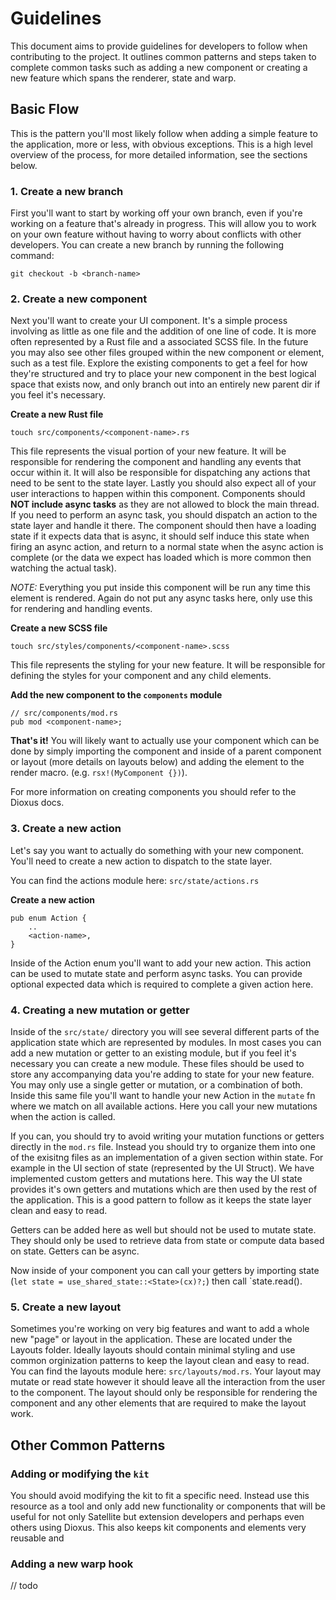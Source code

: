 # Guidelines

This document aims to provide guidelines for developers to follow when contributing to the project. It outlines common patterns and steps taken to complete common tasks such as adding a new component or creating a new feature which spans the renderer, state and warp.

## Basic Flow

This is the pattern you'll most likely follow when adding a simple feature to the application, more or less, with obvious exceptions. This is a high level overview of the process, for more detailed information, see the sections below.


### 1. Create a new branch
First you'll want to start by working off your own branch, even if you're working on a feature that's already in progress. This will allow you to work on your own feature without having to worry about conflicts with other developers. You can create a new branch by running the following command:

    git checkout -b <branch-name>

### 2. Create a new component
Next you'll want to create your UI component. It's a simple process involving as little as one file and the addition of one line of code. It is more often represented by a Rust file and a associated SCSS file. In the future you may also see other files grouped within the new component or element, such as a test file. Explore the existing components to get a feel for how they're structured and try to place your new component in the best logical space that exists now, and only branch out into an entirely new parent dir if you feel it's necessary.

**Create a new Rust file**

    touch src/components/<component-name>.rs

This file represents the visual portion of your new feature. It will be responsible for rendering the component and handling any events that occur within it. It will also be responsible for dispatching any actions that need to be sent to the state layer. Lastly you should also expect all of your user interactions to happen within this component. Components should **NOT include async tasks** as they are not allowed to block the main thread. If you need to perform an async task, you should dispatch an action to the state layer and handle it there. The component should then have a loading state if it expects data that is async, it should self induce this state when firing an async action, and return to a normal state when the async action is complete (or the data we expect has loaded which is more common then watching the actual task).

*NOTE:* Everything you put inside this component will be run any time this element is rendered. Again do not put any async tasks here, only use this for rendering and handling events.

**Create a new SCSS file**

    touch src/styles/components/<component-name>.scss

This file represents the styling for your new feature. It will be responsible for defining the styles for your component and any child elements. 

**Add the new component to the `components` module**

    // src/components/mod.rs
    pub mod <component-name>;

**That's it!**
You will likely want to actually use your component which can be done by simply importing the component and inside of a parent component or layout (more details on layouts below) and adding the element to the render macro. (e.g. `rsx!(MyComponent {})`).

For more information on creating components you should refer to the Dioxus docs.

### 3. Create a new action
Let's say you want to actually do something with your new component. You'll need to create a new action to dispatch to the state layer.

You can find the actions module here: `src/state/actions.rs`

**Create a new action**

    pub enum Action {
        ..
        <action-name>,
    }

Inside of the Action enum you'll want to add your new action. This action can be used to mutate state and perform async tasks. You can provide optional expected data which is required to complete a given action here.

### 4. Creating a new mutation or getter

Inside of the `src/state/` directory you will see several different parts of the application state which are represented by modules. In most cases you can add a new mutation or getter to an existing module, but if you feel it's necessary you can create a new module. These files should be used to store any accompanying data you're adding to state for your new feature. You may only use a single getter or mutation, or a combination of both. Inside this same file you'll want to handle your new Action in the `mutate` fn where we match on all available actions. Here you call your new mutations when the action is called.  

If you can, you should try to avoid writing your mutation functions or getters directly in the `mod.rs` file. Instead you should try to organize them into one of the exisitng files as an implementation of a given section within state. For example in the UI section of state (represented by the UI Struct). We have implemented custom getters and mutations here. This way the UI state provides it's own getters and mutations which are then used by the rest of the application. This is a good pattern to follow as it keeps the state layer clean and easy to read.

Getters can be added here as well but should not be used to mutate state. They should only be used to retrieve data from state or compute data based on state. Getters can be async.

Now inside of your component you can call your getters by importing state (`let state = use_shared_state::<State>(cx)?;`) then call `state.read().

### 5. Create a new layout

Sometimes you're working on very big features and want to add a whole new "page" or layout in the application. These are located under the Layouts folder. Ideally layouts should contain minimal styling and use common orginization patterns to keep the layout clean and easy to read. You can find the layouts module here: `src/layouts/mod.rs`. Your layout may mutate or read state however it should leave all the interaction from the user to the component. The layout should only be responsible for rendering the component and any other elements that are required to make the layout work.

## Other Common Patterns

### Adding or modifying the `kit`

You should avoid modifying the kit to fit a specific need. Instead use this resource as a tool and only add new functionality or components that will be useful for not only Satellite but extension developers and perhaps even others using Dioxus. This also keeps kit components and elements very reusable and

### Adding a new warp hook

// todo